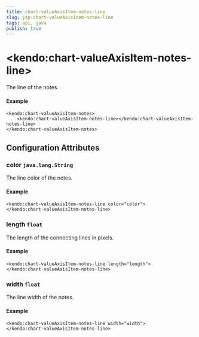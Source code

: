```yaml
---
title: chart-valueAxisItem-notes-line
slug: jsp-chart-valueAxisItem-notes-line
tags: api, java
publish: true
---
```


# \<kendo:chart-valueAxisItem-notes-line\>

The line of the notes.

#### Example
    <kendo:chart-valueAxisItem-notes>
        <kendo:chart-valueAxisItem-notes-line></kendo:chart-valueAxisItem-notes-line>
    </kendo:chart-valueAxisItem-notes>

## Configuration Attributes

### color `java.lang.String`

The line color of the notes.

#### Example
    <kendo:chart-valueAxisItem-notes-line color="color">
    </kendo:chart-valueAxisItem-notes-line>

### length `float`

The length of the connecting lines in pixels.

#### Example
    <kendo:chart-valueAxisItem-notes-line length="length">
    </kendo:chart-valueAxisItem-notes-line>

### width `float`

The line width of the notes.

#### Example
    <kendo:chart-valueAxisItem-notes-line width="width">
    </kendo:chart-valueAxisItem-notes-line>

